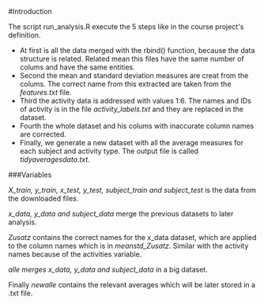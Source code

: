 #Introduction

The script run_analysis.R execute the 5 steps like in the course project's definition.

- At first is all the data merged with the rbind() function, because the data structure is related. Related mean this files have the same number of colums and have the same entities.
- Second the mean and standard deviation measures are creat from the colums. The correct name from this extracted are taken from the *features.txt* file.
- Third the activity data is addressed with values 1:6. The names and IDs of activity is in the file *activity_labels.txt* and they are replaced in the dataset.
- Fourth the whole dataset and his colums with inaccurate column names are corrected.
- Finally, we generate a new dataset with all the average measures for each subject and activity type. The output file is called *tidyaveragesdata.txt*.

###Variables

   *X_train, y_train, x_test, y_test, subject_train and subject_test* is the data from the downloaded files.
   
*x_data, y_data and subject_data* merge the previous datasets to later analysis.
   
*Zusatz* contains the correct names for the x_data dataset, which are applied to the column names which is in *meanstd_Zusatz*.
    Similar with the activity names because of the activities variable.

  *alle merges x_data, y_data and subject_data* in a big dataset.

   Finally *newalle* contains the relevant averages which will be later stored in a .txt file. 
